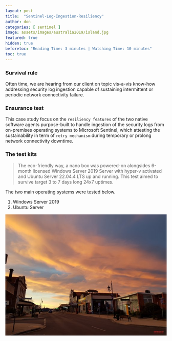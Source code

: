 ```yaml
---
layout: post
title:  "Sentinel-Log-Ingestion-Resiliency"
author: don
categories: [ sentinel ]
image: assets/images/australia2019/island.jpg
featured: true
hidden: true
beforetoc: "Reading Time: 3 minutes | Watching Time: 10 minutes"
toc: true
---
```


### Survival rule
Often time, we are hearing from our client on topic vis-a-vis know-how addressing security log ingestion capable of sustaining intermittent or periodic network connectivity failure.

### Ensurance test
This case study focus on the `resiliency features` of the two native software agents purpose-built to handle ingestion of the security logs from on-premises operating systems to Microsoft Sentinel, which attesting the sustainability in term of `retry mechanism` during temporary or prolong network connectivity downtime.

### The test kits
> The eco-friendly way, a nano box was powered-on alongsides 6-month licensed Windows Server 2019 Server with hyper-v activated and Ubuntu Server 22.04.4 LTS up and running. This test aimed to survive target 3 to 7 days long 24x7 uptimes.
 
The two main operating systems were tested below.

1. Windows Server 2019
2. Ubuntu Server

![walking](/assets/images/australia2019/island.jpg)

